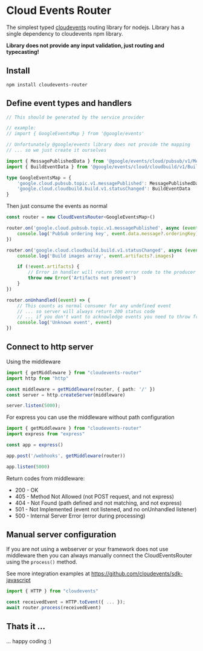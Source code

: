 # Cloud Events Router

The simplest typed  [cloudevents](https://github.com/cloudevents/sdk-javascript) routing library for nodejs. Library has a single dependency to cloudevents npm library.

**Library does not provide any input validation, just routing and typecasting!**

## Install

```
npm install cloudevents-router
```

## Define event types and handlers

```typescript
// This should be generated by the service provider

// example:
// import { GoogleEventsMap } from '@google/events'

// Unfortunately @google/events library does not provide the mapping
// ... so we just create it ourselves

import { MessagePublishedData } from '@google/events/cloud/pubsub/v1/MessagePublishedData';
import { BuildEventData } from '@google/events/cloud/cloudbuild/v1/BuildEventData';

type GoogleEventsMap = {
    'google.cloud.pubsub.topic.v1.messagePublished': MessagePublishedData
    'google.cloud.cloudbuild.build.v1.statusChanged': BuildEventData
}
```

Then just consume the events as normal

```typescript
const router = new CloudEventsRouter<GoogleEventsMap>()

router.on('google.cloud.pubsub.topic.v1.messagePublished', async (event) => {
    console.log('PubSub ordering key', event.data.message?.orderingKey)
})

router.on('google.cloud.cloudbuild.build.v1.statusChanged', async (event) => {
    console.log('Build images array', event.artifacts?.images)

    if (!event.artifacts) {
        // Error in handler will return 500 error code to the producer
        throw new Error('Artifacts not present')
    }
})

router.onUnhandled((event) => {
    // This counts as normal consumer for any undefined event
    // ... so server will always return 200 status code
    // ... if you don't want to acknowledge events you need to throw from this handler
    console.log('Unknown event', event)
})
```

## Connect to http server

Using the middleware

```typescript
import { getMiddleware } from "cloudevents-router"
import http from "http"

const middleware = getMiddleware(router, { path: '/' })
const server = http.createServer(middleware)

server.listen(5000);
```

For express you can use the middleware without path configuration

```typescript
import { getMiddleware } from "cloudevents-router"
import express from "express"

const app = express()

app.post('/webhooks', getMiddleware(router))

app.listen(5000)
```

Return codes from middleware:

- 200 - OK
- 405 - Method Not Allowed (not POST request, and not express)
- 404 - Not Found (path defined and not matching, and not express)
- 501 - Not Implemented (event not listened, and no onUnhandled listener)
- 500 - Internal Server Error (error during processing)

## Manual server configuration

If you are not using a webserver or your framework does not use middleware then you can always manually connect the CloudEventsRouter using the `process()` method. 

See more integration examples at https://github.com/cloudevents/sdk-javascript

```typescript
import { HTTP } from "cloudevents"

const receivedEvent = HTTP.toEvent({ ... });
await router.process(receivedEvent)
```

## Thats it ...

... happy coding :)
